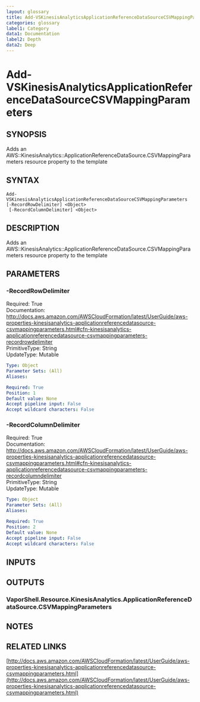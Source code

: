 ```yaml
---
layout: glossary
title: Add-VSKinesisAnalyticsApplicationReferenceDataSourceCSVMappingParameters
categories: glossary
label1: Category
data1: Documentation
label2: Depth
data2: Deep
---
```


# Add-VSKinesisAnalyticsApplicationReferenceDataSourceCSVMappingParameters

## SYNOPSIS
Adds an AWS::KinesisAnalytics::ApplicationReferenceDataSource.CSVMappingParameters resource property to the template

## SYNTAX

```
Add-VSKinesisAnalyticsApplicationReferenceDataSourceCSVMappingParameters [-RecordRowDelimiter] <Object>
 [-RecordColumnDelimiter] <Object>
```

## DESCRIPTION
Adds an AWS::KinesisAnalytics::ApplicationReferenceDataSource.CSVMappingParameters resource property to the template

## PARAMETERS

### -RecordRowDelimiter
Required: True    
Documentation: http://docs.aws.amazon.com/AWSCloudFormation/latest/UserGuide/aws-properties-kinesisanalytics-applicationreferencedatasource-csvmappingparameters.html#cfn-kinesisanalytics-applicationreferencedatasource-csvmappingparameters-recordrowdelimiter    
PrimitiveType: String    
UpdateType: Mutable

```yaml
Type: Object
Parameter Sets: (All)
Aliases: 

Required: True
Position: 1
Default value: None
Accept pipeline input: False
Accept wildcard characters: False
```

### -RecordColumnDelimiter
Required: True    
Documentation: http://docs.aws.amazon.com/AWSCloudFormation/latest/UserGuide/aws-properties-kinesisanalytics-applicationreferencedatasource-csvmappingparameters.html#cfn-kinesisanalytics-applicationreferencedatasource-csvmappingparameters-recordcolumndelimiter    
PrimitiveType: String    
UpdateType: Mutable

```yaml
Type: Object
Parameter Sets: (All)
Aliases: 

Required: True
Position: 2
Default value: None
Accept pipeline input: False
Accept wildcard characters: False
```

## INPUTS

## OUTPUTS

### VaporShell.Resource.KinesisAnalytics.ApplicationReferenceDataSource.CSVMappingParameters

## NOTES

## RELATED LINKS

[http://docs.aws.amazon.com/AWSCloudFormation/latest/UserGuide/aws-properties-kinesisanalytics-applicationreferencedatasource-csvmappingparameters.html](http://docs.aws.amazon.com/AWSCloudFormation/latest/UserGuide/aws-properties-kinesisanalytics-applicationreferencedatasource-csvmappingparameters.html)

